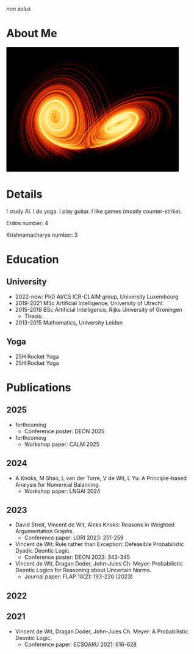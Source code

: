 *non solus*

# About Me
![image](Isolated.png "Title")

# Details
I study AI.
I do yoga.
I play guitar.
I like games (mostly counter-strike).

Erdos number: 4

Krishnamacharya number: 3

# Education
## University
- 2022-now: PhD AI/CS ICR-CLAIM group, University Luxembourg
- 2019-2021 MSc Artificial Intelligence, University of Utrecht
- 2015-2019 BSc Artificial Intelligence, Rijks University of Groningen
  - Thesis: 
- 2013-2015 Mathematics, University Leiden

## Yoga
- 25H Rocket Yoga
- 25H Rocket Yoga

# Publications

## 2025

- forthcoming
  - Conference poster: DEON 2025
- forthcoming
  - Workshop paper: CALM 2025

## 2024

- A Knoks, M Shao, L van der Torre, V de Wit, L Yu: A Principle-based Analysis for Numerical Balancing. 
  - Workshop paper: LNGAI 2024

## 2023

- David Streit, Vincent de Wit, Aleks Knoks: Reasons in Weighted Argumentation Graphs. 
  - Conference paper: LORI 2023: 251-259
- Vincent de Wit: Rule rather than Exception: Defeasible Probabilistic Dyadic Deontic Logic. 
  - Conference poster: DEON 2023: 343-345
- Vincent de Wit, Dragan Doder, John-Jules Ch. Meyer: Probabilistic Deontic Logics for Reasoning about Uncertain Norms. 
  - Journal paper: FLAP 10(2): 193-220 (2023)

## 2022

## 2021

- Vincent de Wit, Dragan Doder, John-Jules Ch. Meyer: A Probabilistic Deontic Logic. 
  - Conference paper: ECSQARU 2021: 616-628
